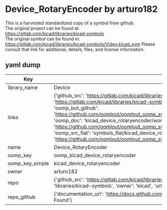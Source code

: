 # Device_RotaryEncoder by arturo182  
This is a harvested standardized copy of a symbol from github.  
The original project can be found at:  
https://gitlab.com/kicad/libraries/kicad-symbols  
The original symbol can be found in:
https://gitlab.com/kicad/libraries/kicad-symbols/Video.kicad_sym
Please consult that link for additional, details, files, and license information.  
## yaml dump  
| Key | Value |  
| --- | --- |  
| library_name | Device |  
| links | {'github_src': 'https://gitlab.com/kicad/libraries/kicad-symbols/Video.kicad_sym', 'github_src_repo': 'https://gitlab.com/kicad/libraries/kicad-symbols', 'oomp_bot': 'kicad_device_rotaryencoder/working', 'oomp_bot_github': 'https://github.com/oomlout/oomlout_oomp_symbol_bot/tree/main/kicad_device_rotaryencoder/working', 'oomp_doc': 'kicad_device_rotaryencoder/working', 'oomp_doc_github': 'https://github.com/oomlout/oomlout_oomp_symbol_doc/tree/main/kicad_device_rotaryencoder/working', 'oomp_src_flat': 'symbols_flat/kicad_device_rotaryencoder/working', 'oomp_src_flat_github': 'https://github.com/oomlout/oomlout_oomp_symbol_src/tree/main/kicad_device_rotaryencoder/working'} |  
| name | Device_RotaryEncoder |  
| oomp_key | oomp_kicad_device_rotaryencoder |  
| oomp_key_simple | kicad_device_rotaryencoder |  
| owner | arturo182 |  
| repo | {'github_src': 'https://gitlab.com/kicad/libraries/kicad-symbols/Video.kicad_sym', 'name': 'libraries/kicad-symbols', 'owner': 'kicad', 'url': 'https://gitlab.com/kicad/libraries/kicad-symbols'} |  
| repo_github | {'documentation_url': 'https://docs.github.com/rest/repos/repos#get-a-repository', 'message': 'Not Found'} |  

